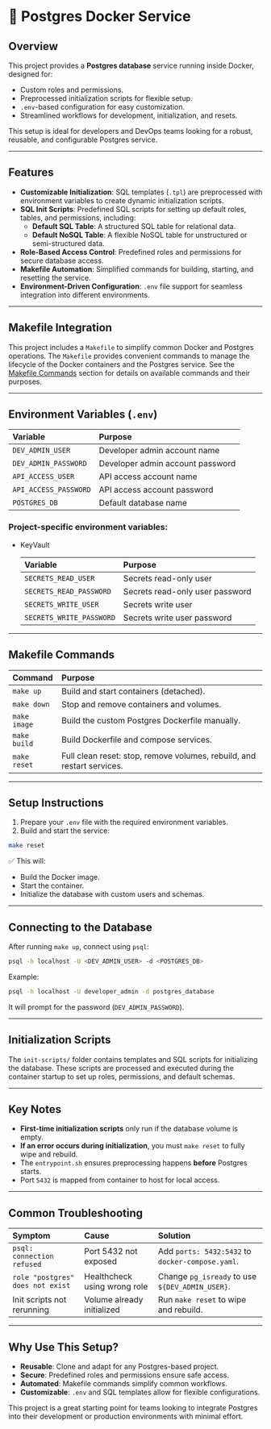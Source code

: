 # 📄 Postgres Docker Service

## Overview

This project provides a **Postgres database** service running inside Docker, designed for:

- Custom roles and permissions.
- Preprocessed initialization scripts for flexible setup.
- `.env`-based configuration for easy customization.
- Streamlined workflows for development, initialization, and resets.

This setup is ideal for developers and DevOps teams looking for a robust, reusable, and configurable Postgres service.

---

## Features

- **Customizable Initialization**: SQL templates (`.tpl`) are preprocessed with environment variables to create dynamic initialization scripts.
- **SQL Init Scripts**: Predefined SQL scripts for setting up default roles, tables, and permissions, including:
  - **Default SQL Table**: A structured SQL table for relational data.
  - **Default NoSQL Table**: A flexible NoSQL table for unstructured or semi-structured data.
- **Role-Based Access Control**: Predefined roles and permissions for secure database access.
- **Makefile Automation**: Simplified commands for building, starting, and resetting the service.
- **Environment-Driven Configuration**: `.env` file support for seamless integration into different environments.

---

## Makefile Integration

This project includes a `Makefile` to simplify common Docker and Postgres operations. The `Makefile` provides convenient commands to manage the lifecycle of the Docker containers and the Postgres service. See the [Makefile Commands](#makefile-commands) section for details on available commands and their purposes.

---

## Environment Variables (`.env`)

| Variable               | Purpose                                   |
|:-----------------------|:------------------------------------------|
| `DEV_ADMIN_USER`       | Developer admin account name             |
| `DEV_ADMIN_PASSWORD`   | Developer admin account password         |
| `API_ACCESS_USER`      | API access account name                  |
| `API_ACCESS_PASSWORD`  | API access account password              |
| `POSTGRES_DB`          | Default database name                    |

### Project-specific environment variables:

- KeyVault

  | Variable               | Purpose                                   |
  |:-----------------------|:------------------------------------------|
  | `SECRETS_READ_USER`    | Secrets read-only user                   |
  | `SECRETS_READ_PASSWORD`| Secrets read-only user password          |
  | `SECRETS_WRITE_USER`   | Secrets write user                       |
  | `SECRETS_WRITE_PASSWORD`| Secrets write user password             |

---

## Makefile Commands

| Command       | Purpose                                                                 |
|:--------------|:------------------------------------------------------------------------|
| `make up`     | Build and start containers (detached).                                  |
| `make down`   | Stop and remove containers and volumes.                                 |
| `make image`  | Build the custom Postgres Dockerfile manually.                          |
| `make build`  | Build Dockerfile and compose services.                                  |
| `make reset`  | Full clean reset: stop, remove volumes, rebuild, and restart services.  |

---

## Setup Instructions

1. Prepare your `.env` file with the required environment variables.
2. Build and start the service:

```bash
make reset
```

✅ This will:

- Build the Docker image.
- Start the container.
- Initialize the database with custom users and schemas.

---

## Connecting to the Database

After running `make up`, connect using `psql`:

```bash
psql -h localhost -U <DEV_ADMIN_USER> -d <POSTGRES_DB>
```

Example:

```bash
psql -h localhost -U developer_admin -d postgres_database
```

It will prompt for the password (`DEV_ADMIN_PASSWORD`).

---

## Initialization Scripts

The `init-scripts/` folder contains templates and SQL scripts for initializing the database. These scripts are processed and executed during the container startup to set up roles, permissions, and default schemas.

---

## Key Notes

- **First-time initialization scripts** only run if the database volume is empty.
- **If an error occurs during initialization**, you must `make reset` to fully wipe and rebuild.
- The `entrypoint.sh` ensures preprocessing happens **before** Postgres starts.
- Port `5432` is mapped from container to host for local access.

---

## Common Troubleshooting

| Symptom                        | Cause                              | Solution                                                                 |
|:-------------------------------|:-----------------------------------|:------------------------------------------------------------------------|
| `psql: connection refused`     | Port 5432 not exposed              | Add `ports: 5432:5432` to `docker-compose.yaml`.                        |
| `role "postgres" does not exist` | Healthcheck using wrong role       | Change `pg_isready` to use `${DEV_ADMIN_USER}`.                         |
| Init scripts not rerunning     | Volume already initialized         | Run `make reset` to wipe and rebuild.                                   |

---

## Why Use This Setup?

- **Reusable**: Clone and adapt for any Postgres-based project.
- **Secure**: Predefined roles and permissions ensure safe access.
- **Automated**: Makefile commands simplify common workflows.
- **Customizable**: `.env` and SQL templates allow for flexible configurations.

This project is a great starting point for teams looking to integrate Postgres into their development or production environments with minimal effort.